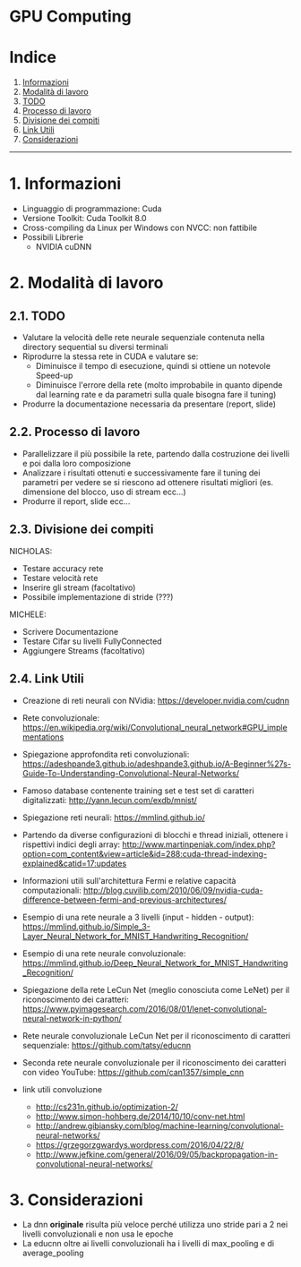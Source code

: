 GPU Computing
================

# Indice

1. [Informazioni](#1-informazioni)
2. [Modalità di lavoro](#2-modalità-di-lavoro)
  1. [TODO](#21-todo)
  2. [Processo di lavoro](#22-processo-di-lavoro)
  3. [Divisione dei compiti](#23-divisione-dei-compiti)
  4. [Link Utili](#24-link-utili)
3. [Considerazioni](#3-considerazioni)


-----------------

# 1. Informazioni

- Linguaggio di programmazione: Cuda
- Versione Toolkit: Cuda Toolkit 8.0
- Cross-compiling da Linux per Windows con NVCC: non fattibile
- Possibili Librerie
    - NVIDIA cuDNN

# 2. Modalità di lavoro

## 2.1. TODO

- Valutare la velocità delle rete neurale sequenziale contenuta nella directory sequential su diversi terminali
- Riprodurre la stessa rete in CUDA e valutare se:
    - Diminuisce il tempo di esecuzione, quindi si ottiene un notevole Speed-up
    - Diminuisce l'errore della rete (molto improbabile in quanto dipende dal learning rate e da parametri sulla quale bisogna fare il tuning)
- Produrre la documentazione necessaria da presentare (report, slide)

## 2.2. Processo di lavoro

- Parallelizzare il più possibile la rete, partendo dalla costruzione dei livelli e poi dalla loro composizione 
- Analizzare i risultati ottenuti e successivamente fare il tuning dei parametri per vedere se si riescono ad ottenere risultati
migliori (es. dimensione del blocco, uso di stream ecc...)
- Produrre il report, slide ecc...
 

## 2.3. Divisione dei compiti

NICHOLAS:

- Testare accuracy rete
- Testare velocità rete
- Inserire gli stream (facoltativo)
- Possibile implementazione di stride (???)


MICHELE:

- Scrivere Documentazione
- Testare Cifar su livelli FullyConnected
- Aggiungere Streams (facoltativo)

## 2.4. Link Utili

- Creazione di reti neurali con NVidia: https://developer.nvidia.com/cudnn
- Rete convoluzionale: https://en.wikipedia.org/wiki/Convolutional_neural_network#GPU_implementations
- Spiegazione approfondita reti convoluzionali: https://adeshpande3.github.io/adeshpande3.github.io/A-Beginner%27s-Guide-To-Understanding-Convolutional-Neural-Networks/
- Famoso database contenente training set e test set di caratteri digitalizzati: http://yann.lecun.com/exdb/mnist/
- Spiegazione reti neurali: https://mmlind.github.io/
- Partendo da diverse configurazioni di blocchi e thread iniziali, ottenere i rispettivi indici degli array: http://www.martinpeniak.com/index.php?option=com_content&view=article&id=288:cuda-thread-indexing-explained&catid=17:updates
- Informazioni utili sull'architettura Fermi e relative capacità computazionali: http://blog.cuvilib.com/2010/06/09/nvidia-cuda-difference-between-fermi-and-previous-architectures/


- Esempio di una rete neurale a 3 livelli (input - hidden - output): https://mmlind.github.io/Simple_3-Layer_Neural_Network_for_MNIST_Handwriting_Recognition/
- Esempio di una rete neurale convoluzionale: https://mmlind.github.io/Deep_Neural_Network_for_MNIST_Handwriting_Recognition/
- Spiegazione della rete LeCun Net (meglio conosciuta come LeNet) per il riconoscimento dei caratteri: https://www.pyimagesearch.com/2016/08/01/lenet-convolutional-neural-network-in-python/
- Rete neurale convoluzionale LeCun Net per il riconoscimento di caratteri sequenziale: https://github.com/tatsy/educnn
- Seconda rete neurale convoluzionale per il riconoscimento dei caratteri con video YouTube: https://github.com/can1357/simple_cnn


- link utili convoluzione
    - http://cs231n.github.io/optimization-2/
    - http://www.simon-hohberg.de/2014/10/10/conv-net.html
    - http://andrew.gibiansky.com/blog/machine-learning/convolutional-neural-networks/
    - https://grzegorzgwardys.wordpress.com/2016/04/22/8/
    - http://www.jefkine.com/general/2016/09/05/backpropagation-in-convolutional-neural-networks/

# 3. Considerazioni

- La dnn **originale** risulta più veloce perché utilizza uno stride pari a 2 nei livelli convoluzionali e non usa le epoche
- La educnn oltre ai livelli convoluzionali ha i livelli di max_pooling e di average_pooling
